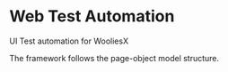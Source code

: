 # Web Test Automation

UI Test automation for WooliesX

The framework follows the page-object model structure.